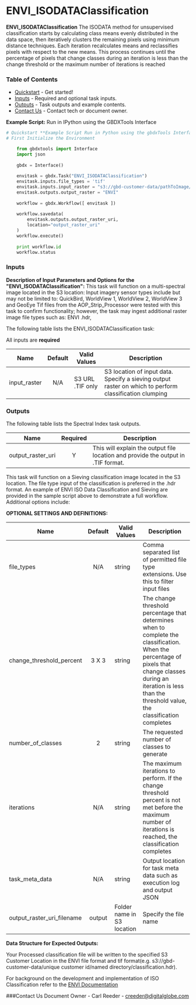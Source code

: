 # ENVI_ISODATAClassification

**ENVI_ISODATAClassification** The ISODATA method for unsupervised classification starts by calculating class means evenly distributed in the data space, then iteratively clusters the remaining pixels using minimum distance techniques. Each iteration recalculates means and reclassifies pixels with respect to the new means. This process continues until the percentage of pixels that change classes during an iteration is less than the change threshold or the maximum number of iterations is reached

### Table of Contents
 * [Quickstart](#quickstart) - Get started!
 * [Inputs](#inputs) - Required and optional task inputs.
 * [Outputs](#outputs) - Task outputs and example contents.
 * [Contact Us](#contact-us) - Contact tech or document owner.

**Example Script:** Run in IPython using the GBDXTools Interface

```python
# Quickstart **Example Script Run in Python using the gbdxTools Interface
# First Initialize the Environment 

    from gbdxtools import Interface
    import json
	
    gbdx = Interface()
	
    envitask = gbdx.Task("ENVI_ISODATAClassification")
    envitask.inputs.file_types = 'tif'
    envitask.inputs.input_raster = "s3://gbd-customer-data/pathToImage/output_raster_uri/outputfile.tif"
    envitask.outputs.output_raster = "ENVI"
	
    workflow = gbdx.Workflow([ envitask ])
	
    workflow.savedata(
        envitask.outputs.output_raster_uri,
        location="output_raster_uri"
    )
    workflow.execute()
	
    print workflow.id
	workflow.status
```	

### Inputs	

**Description of Input Parameters and Options for the "ENVI_ISODATAClassification":**
This task will function on a multi-spectral image located in the S3 location: 
Input imagery sensor types include but may not be limited to: QuickBird, WorldView 1, WorldView 2, WorldView 3 and GeoEye
Tif files from the AOP_Strip_Processor were tested with this task to confirm functionality; however, the task may ingest additional raster image file types such as: ENVI .hdr,  

The following table lists the ENVI_ISODATAClassification task:

All inputs are **required**

Name                     |       Default         |        Valid Values             |   Description
-------------------------|:---------------------:|---------------------------------|-----------------
input_raster             |          N/A          | S3 URL   .TIF only              | S3 location of input data. Specify a sieving output raster on which to perform classification clumping

### Outputs

The following table lists the Spectral Index task outputs.

Name                | Required |   Description
--------------------|:--------:|-----------------
output_raster_uri   |     Y    | This will explain the output file location and provide the output in .TIF format.


This task will function on a Sieving classification image located in the S3 location.  The file type input of the classification is preferred in the .hdr format.  An example of ENVI ISO Data Classification and Sieving are provided in the sample script above to demonstrate a full workflow. Additional options include:


**OPTIONAL SETTINGS AND DEFINITIONS:**

Name                       |       Default         |        Valid Values             |   Description
---------------------------|:---------------------:|---------------------------------|-----------------
file_types                 |          N/A          | string                          | Comma separated list of permitted file type extensions. Use this to filter input files
change_threshold_percent   |         3 X 3         | string                          | The change threshold percentage that determines when to complete the classification.  When the percentage of pixels that change classes during an iteration is less than the threshold value, the classification completes
number_of_classes          |          2            | string                          | The requested number of classes to generate
iterations                 |          N/A          | string                          | The maximum iterations to perform.  If the change threshold percent is not met before the maximum number of iterations is reached, the classification completes
task_meta_data             |          N/A          | string                          | Output location for task meta data such as execution log and output JSON
output_raster_uri_filename |         output        | Folder name in S3 location      | Specify the file name
	

**Data Structure for Expected Outputs:**

Your Processed classification file will be written to the specified S3 Customer Location in the ENVI file format and tif format(e.g.  s3://gbd-customer-data/unique customer id/named directory/classification.hdr).  


For background on the development and implementation of ISO Classification refer to the [ENVI Documentation](https://www.harrisgeospatial.com/docs/classificationtutorial.html)

###Contact Us
Document Owner - Carl Reeder - creeder@digitalglobe.com
